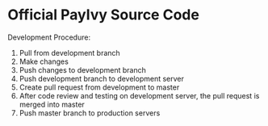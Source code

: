 # Official PayIvy Source Code

Development Procedure:

1. Pull from development branch
2. Make changes
3. Push changes to development branch
4. Push development branch to development server
4. Create pull request from development to master
5. After code review and testing on development server, the pull request is merged into master
6. Push master branch to production servers
